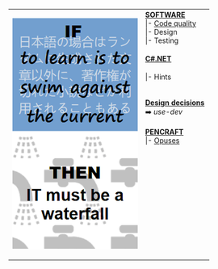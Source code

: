 <table style="border-collapse: collapse;">
 <tr valign="top">
    <td style="border: 1px solid #0000000;">
      <p><a href="README+/pencraft/README+/opuses/IT-memes.md">
          <img src="README+/pencraft/README+/_rsc/_img/ITLearnWaterfall_vert.png"    
               alt="If to learn is to swim against the current&#10;then IT must be a waterfall"></a><p>
    <td>
      <a href="README+/software/"><b>SOFTWARE</b></a><br/>
      |- <a href="README+/software/README+/code-quality.md">Code quality</a><br/>
      |- Design<br/>
      |- Testing<br/>
      <h4><a href="README+/.net/">C#.NET</a></h4>
     |- Hints<br/>
      <br/><br/>
     <b><a href="https://github.com/Kyriosity/use-dev/blob/main/readme+/decisions">Design decisions</a></b><br>
     ➡️ <i>use-dev</i><br/><br/>
      <a href="README+/pencraft"><b>PENCRAFT</b></a><br/>
      |- <a href="README+/pencraft/README+/opuses">Opuses</a><br/>
      <br/>&nbsp;&nbsp;&nbsp;&nbsp;&nbsp;&nbsp;&nbsp;&nbsp;&nbsp;&nbsp;&nbsp;&nbsp;&nbsp;&nbsp;&nbsp;&nbsp;&nbsp;&nbsp;&nbsp;&nbsp;&nbsp;&nbsp;&nbsp;&nbsp;&nbsp;&nbsp;&nbsp;&nbsp;&nbsp;&nbsp;&nbsp;&nbsp;
    </td>
 </tr>
</table>
